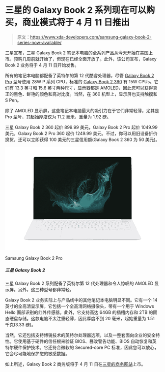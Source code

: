 # 三星的 Galaxy Book 2 系列现在可以购买，商业模式将于 4 月 11 日推出

> 原文：<https://www.xda-developers.com/samsung-galaxy-book-2-series-now-available/>

三星宣布，三星 Galaxy Book 2 笔记本电脑的全系列产品从今天开始在美国上市。预购几周前就开始了，但现在已经全面开放了。此外，该公司宣布，Galaxy Book 2 业务将于 4 月 11 日开始发售。

所有的笔记本电脑都配备了英特尔的第 12 代酷睿处理器，尽管 [Galaxy Book 2 Pro](https://www.xda-developers.com/samsung-galaxy-book-2-pro/) 型号使用 28W P 系列 CPU，标准的 [Galaxy Book 2 360](https://www.xda-developers.com/samsung-galaxy-book-2/) 有 15W CPUs。它们有 13.3 英寸和 15.6 英寸两种尺寸，显示器都是 AMOLED，因此您可以获得真正的黑色、鲜艳的颜色和高对比度。当然，在 360 机型上，显示屏也支持触摸和 S Pen。

除了 AMOLED 显示屏，这些笔记本电脑最大的吸引力在于它们非常轻薄，尤其是 Pro 型号，其起始厚度仅为 11.2 毫米，重量为 1.92 磅。

三星 Galaxy Book 2 360 起价 899.99 美元，Galaxy Book 2 Pro 起价 1049.99 美元，Galaxy Book 2 Pro 360 起价 1249.99 美元。不过，你可以用旧设备折价换货，还可以立即获得 100 美元的三星信用额(Galaxy Book 2 360 为 50 美元)。

 <picture>![The Samsung Galaxy Book 2 Pro takes everything its predecessor did and makes it better. It has more performance, a brighter display, and a better webcam, and it's just a fantastic lightweight laptop.](img/68b21ae5dec82cf7966d2c79fe4a325b.png)</picture> 

Samsung Galaxy Book 2 Pro

##### 三星 Galaxy Book 2

三星 Galaxy Book 2 系列配备了英特尔第 12 代处理器和令人惊叹的 AMOLED 显示屏。另外，这三种型号都非常轻。

Galaxy Book 2 业务实际上与产品线中的其他笔记本电脑明显不同。它有一个 14 英寸的全高清显示屏，它包括一个全高清网络摄像头，带有一个用于 Windows Hello 面部识别的红外传感器。此外，它支持高达 64GB 的插槽内存和 2TB 的固态硬盘存储。这款电脑不太注重轻薄，因此厚度不到 20 毫米，起始重量为 1.51 千克(3.33 磅)。

当然，它还包括支持博锐技术的英特尔处理器选项，以及一整套面向企业的安全特性。它使用基于硬件的信任根来验证 BIOS、篡改警告功能、BIOS 自动恢复和英特尔硬件保护技术。它还符合微软的 Secured-core PC 标准，因此您可以放心，它会尽可能地保护您的敏感数据。

如上所述，Galaxy Book 2 商务版将于 4 月 11 日在[三星的商务网站](https://shop-links.co/1770424778160253680?u1=d4746ef3-86e3-4cda-a151-043ac98383f2)上市。